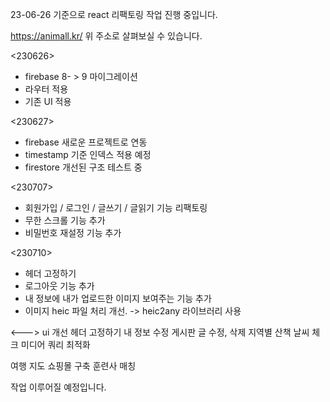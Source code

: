 23-06-26 기준으로 react 리팩토링 작업 진행 중입니다.

https://animall.kr/
위 주소로 살펴보실 수 있습니다.

<230626>
- firebase 8- > 9 마이그레이션
- 라우터 적용
- 기존 UI 적용

<230627>
- firebase 새로운 프로젝트로 연동
- timestamp 기준 인덱스 적용 예정
- firestore 개선된 구조 테스트 중

<230707>
- 회원가입 / 로그인 / 글쓰기 / 글읽기 기능 리팩토링
- 무한 스크롤 기능 추가
- 비밀번호 재설정 기능 추가

<230710>
- 헤더 고정하기
- 로그아웃 기능 추가
- 내 정보에 내가 업로드한 이미지 보여주는 기능 추가
- 이미지 heic 파일 처리 개선. -> heic2any 라이브러리 사용

<--->
ui 개선
헤더 고정하기
내 정보 수정
게시판 글 수정, 삭제
지역별 산책 날씨 체크
미디어 쿼리 최적화

여행 지도
쇼핑몰 구축
훈련사 매칭

작업 이루어질 예정입니다.
